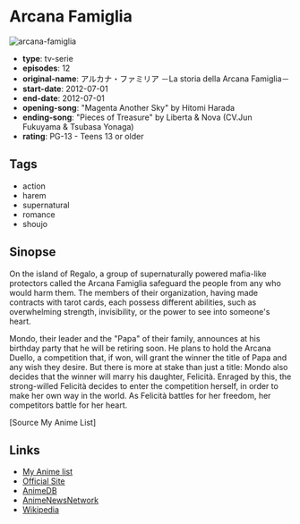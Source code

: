 # Arcana Famiglia

![arcana-famiglia](https://cdn.myanimelist.net/images/anime/9/39495.jpg)

-   **type**: tv-serie
-   **episodes**: 12
-   **original-name**: アルカナ・ファミリア －La storia della Arcana Famiglia－
-   **start-date**: 2012-07-01
-   **end-date**: 2012-07-01
-   **opening-song**: "Magenta Another Sky" by Hitomi Harada
-   **ending-song**: "Pieces of Treasure" by Liberta & Nova (CV.Jun Fukuyama & Tsubasa Yonaga)
-   **rating**: PG-13 - Teens 13 or older

## Tags

-   action
-   harem
-   supernatural
-   romance
-   shoujo

## Sinopse

​On the island of Regalo, a group of supernaturally powered mafia-like protectors called the Arcana Famiglia safeguard the people from any who would harm them. The members of their organization, having made contracts with tarot cards, each possess different abilities, such as overwhelming strength, invisibility, or the power to see into someone's heart.

Mondo, their leader and the "Papa" of their family, announces at his birthday party that he will be retiring soon. He plans to hold the Arcana Duello, a competition that, if won, will grant the winner the title of Papa and any wish they desire. But there is more at stake than just a title: Mondo also decides that the winner will marry his daughter, Felicità. Enraged by this, the strong-willed Felicità decides to enter the competition herself, in order to make her own way in the world. As Felicità battles for her freedom, her competitors battle for her heart.

[Source My Anime List]

## Links

-   [My Anime list](https://myanimelist.net/anime/12967/Arcana_Famiglia)
-   [Official Site](http://www.arcanafamiglia.com/)
-   [AnimeDB](http://anidb.info/perl-bin/animedb.pl?show=anime&aid=8971)
-   [AnimeNewsNetwork](http://www.animenewsnetwork.com/encyclopedia/anime.php?id=14041)
-   [Wikipedia](http://en.wikipedia.org/wiki/La_storia_della_Arcana_Famiglia)
